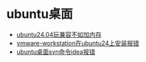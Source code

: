 # ubuntu桌面
- [ubuntu24.04玩兼容不如加内存](./ubuntu24.04玩兼容不如加内存.md)
- [vmware-workstation在ubuntu24上安装报错](./vmware-workstation在ubuntu24上安装报错.md)
- [ubuntu桌面svn命令idea报错](./ubuntu桌面svn命令idea报错.md)
